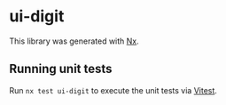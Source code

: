 # ui-digit

This library was generated with [Nx](https://nx.dev).

## Running unit tests

Run `nx test ui-digit` to execute the unit tests via [Vitest](https://vitest.dev/).

